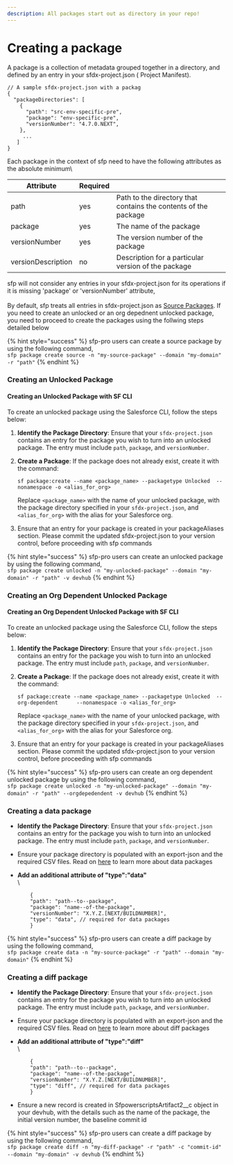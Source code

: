 ```yaml
---
description: All packages start out as directory in your repo!
---
```


# Creating a package

A package is a collection of metadata grouped together in a directory, and defined by an entry in your sfdx-project.json ( Project Manifest). &#x20;

```
// A sample sfdx-project.json with a packag
{
  "packageDirectories": [
    {
      "path": "src-env-specific-pre",
      "package": "env-specific-pre",
      "versionNumber": "4.7.0.NEXT",
    },
     ...
   ]
}
```

Each package in the context of sfp need to have the following attributes as the absolute minimum\


| Attribute          | Required |                                                                  |
| ------------------ | -------- | ---------------------------------------------------------------- |
| path               | yes      | Path to the directory that contains the contents of the package  |
| package            | yes      | The name of the package                                          |
| versionNumber      | yes      | The version number of the package                                |
| versionDescription | no       | Description for a particular version of the package              |

sfp will not consider any entries in your sfdx-project.json for its operations if  it is missing 'package' or 'versionNumber' attribute,\
\
By default, sfp treats all entries in sfdx-project.json as [Source Packages](../concepts/supported-package-types/source-packages.md).  If you need to create an unlocked or an org depednent unlocked package, you need to proceed to create  the packages using the follwing steps detailed below

{% hint style="success" %}
sfp-pro users can create a source  package by using the following command,\
`sfp package create source -n "my-source-package" --domain "my-domain" -r "path"`&#x20;
{% endhint %}



### Creating an Unlocked Package

#### Creating an Unlocked Package with SF CLI

To create an unlocked package using the Salesforce CLI, follow the steps below:

1. **Identify the Package Directory**: Ensure that your `sfdx-project.json` contains an entry for the package you wish to turn into an unlocked package. The entry must include `path`, `package`, and `versionNumber`.
2.  **Create a Package**: If the package does not already exist, create it with the command:

    ```
    sf package:create --name <package_name> --packagetype Unlocked  --nonamespace -o <alias_for_org>
    ```

    Replace `<package_name>` with the name of your unlocked package,   with the package directory specified in your `sfdx-project.json`, and `<alias_for_org>` with the alias for your Salesforce org.
3. Ensure that an entry for your package is created in your packageAliases section.  Please commit the updated sfdx-project.json to your version control, before proceeding with sfp commands

{% hint style="success" %}
sfp-pro users can create an unlocked  package by using the following command,\
`sfp package create unlocked -n "my-unlocked-package" --domain "my-domain" -r "path" -v devhub`
{% endhint %}



### Creating an Org Dependent Unlocked Package

#### Creating an Org Dependent Unlocked Package with SF CLI

To create an unlocked package using the Salesforce CLI, follow the steps below:

1. **Identify the Package Directory**: Ensure that your `sfdx-project.json` contains an entry for the package you wish to turn into an unlocked package. The entry must include `path`, `package`, and `versionNumber`.
2.  **Create a Package**: If the package does not already exist, create it with the command:

    ```
    sf package:create --name <package_name> --packagetype Unlocked  --org-dependent      --nonamespace -o <alias_for_org>
    ```

    Replace `<package_name>` with the name of your unlocked package,   with the package directory specified in your `sfdx-project.json`, and `<alias_for_org>` with the alias for your Salesforce org.
3. Ensure that an entry for your package is created in your packageAliases section.  Please commit the updated sfdx-project.json to your version control, before proceeding with sfp commands

{% hint style="success" %}
sfp-pro users can create an org dependent unlocked  package by using the following command,\
`sfp package create unlocked -n "my-unlocked-package" --domain "my-domain" -r "path" --orgdepedendent -v devhub`
{% endhint %}

### Creating a data package

* **Identify the Package Directory**: Ensure that your `sfdx-project.json` contains an entry for the package you wish to turn into an unlocked package. The entry must include `path`, `package`, and `versionNumber`.
* Ensure your package directory is populated with an  export-json and the required CSV files. Read on [here](../concepts/supported-package-types/data-packages.md) to learn more about data packages
*   **Add an additional attribute of  "type":"data"**\
    \


    ```
        {
        "path": "path--to--package",
        "package": "name--of-the-package", 
        "versionNumber": "X.Y.Z.[NEXT/BUILDNUMBER]",
        "type": "data", // required for data packages
        }
    ```

{% hint style="success" %}
sfp-pro users can create a diff package by using the following command,\
`sfp package create data -n "my-source-package" -r "path" --domain "my-domain"`&#x20;
{% endhint %}

### Creating a diff package

* **Identify the Package Directory**: Ensure that your `sfdx-project.json` contains an entry for the package you wish to turn into an unlocked package. The entry must include `path`, `package`, and `versionNumber`.
* Ensure your package directory is populated with an  export-json and the required CSV files. Read on [here](../concepts/supported-package-types/diff-package.md) to learn more about diff packages
*   **Add an additional attribute of  "type":"diff"**\
    \


    ```
        {
        "path": "path--to--package",
        "package": "name--of-the-package", 
        "versionNumber": "X.Y.Z.[NEXT/BUILDNUMBER]",
        "type": "diff", // required for data packages
        }
    ```
* Ensure a new record is created in SfpowerscriptsArtifact2\_\_c object in your devhub, with the details such as the name of the package, the initial version number, the baseline commit id

{% hint style="success" %}
sfp-pro users can create a diff package by using the following command,\
`sfp package create diff -n "my-diff-package" -r "path" -c "commit-id" --domain "my-domain" -v devhub`
{% endhint %}
